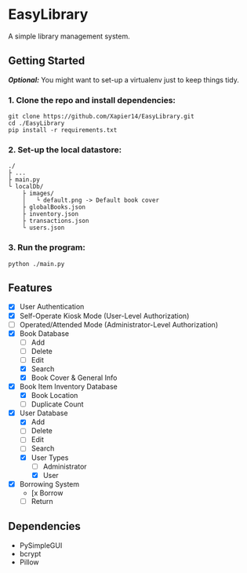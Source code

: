 # EasyLibrary
A simple library management system.

## Getting Started
***Optional:*** You might want to set-up a virtualenv just to keep things tidy.
### 1. Clone the repo and install dependencies:
```Shell
git clone https://github.com/Xapier14/EasyLibrary.git
cd ./EasyLibrary
pip install -r requirements.txt
```
### 2. Set-up the local datastore:
```
./
├ ...
├ main.py
└ localDb/
    ├ images/
    │   └ default.png -> Default book cover
    ├ globalBooks.json
    ├ inventory.json
    ├ transactions.json
    └ users.json
```
### 3. Run the program:
```Shell
python ./main.py
```

## Features
- [x] User Authentication
- [x] Self-Operate Kiosk Mode (User-Level Authorization)
- [ ] Operated/Attended Mode (Administrator-Level Authorization)
- [x] Book Database
    - [ ] Add
    - [ ] Delete
    - [ ] Edit
    - [x] Search
    - [x] Book Cover & General Info
- [x] Book Item Inventory Database
    - [x] Book Location
    - [ ] Duplicate Count
- [x] User Database
    - [x] Add
    - [ ] Delete
    - [ ] Edit
    - [ ] Search
    - [x] User Types
        - [ ] Administrator
        - [x] User
- [x] Borrowing System
    - [x Borrow
    - [ ] Return

## Dependencies
- PySimpleGUI
- bcrypt
- Pillow